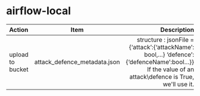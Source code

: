 # airflow-local
| Action | Item | Description |
| :---   |     :---:      |          ---: |
| upload to bucket|attack_defence_metadata.json|structure : jsonFile = {‘attack’:{‘attackName’: bool,...} ‘defence’:{‘defenceName’:bool…}} If the value of an attack\defence is True, we'll  use it. | 



